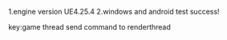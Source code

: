 1.engine version UE4.25.4
2.windows and android test success!

key:game thread send command to renderthread 
